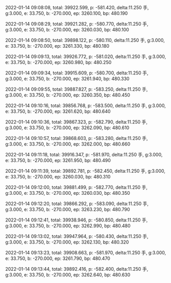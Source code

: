 2022-01-14 09:08:08, total: 39922.599, p: -581.420, delta:11.250 手, g:3.000, e: 33.750, b: -270.000, ep: 3260.100, bp: 480.190

2022-01-14 09:08:29, total: 39921.282, p: -580.770, delta:11.250 手, g:3.000, e: 33.750, b: -270.000, ep: 3260.030, bp: 480.100

2022-01-14 09:08:50, total: 39898.122, p: -580.110, delta:11.250 手, g:3.000, e: 33.750, b: -270.000, ep: 3261.330, bp: 480.180

2022-01-14 09:09:13, total: 39926.772, p: -581.020, delta:11.250 手, g:3.000, e: 33.750, b: -270.000, ep: 3260.980, bp: 480.250

2022-01-14 09:09:34, total: 39915.609, p: -580.700, delta:11.250 手, g:3.000, e: 33.750, b: -270.000, ep: 3261.940, bp: 480.330

2022-01-14 09:09:55, total: 39887.827, p: -583.250, delta:11.250 手, g:3.000, e: 33.750, b: -270.000, ep: 3260.350, bp: 480.450

2022-01-14 09:10:16, total: 39856.768, p: -583.500, delta:11.250 手, g:3.000, e: 33.750, b: -270.000, ep: 3261.620, bp: 480.640

2022-01-14 09:10:36, total: 39867.323, p: -582.790, delta:11.250 手, g:3.000, e: 33.750, b: -270.000, ep: 3262.090, bp: 480.610

2022-01-14 09:10:57, total: 39868.603, p: -583.280, delta:11.250 手, g:3.000, e: 33.750, b: -270.000, ep: 3262.000, bp: 480.660

2022-01-14 09:11:18, total: 39916.347, p: -581.970, delta:11.250 手, g:3.000, e: 33.750, b: -270.000, ep: 3261.950, bp: 480.490

2022-01-14 09:11:39, total: 39892.781, p: -582.450, delta:11.250 手, g:3.000, e: 33.750, b: -270.000, ep: 3260.030, bp: 480.310

2022-01-14 09:12:00, total: 39881.499, p: -582.770, delta:11.250 手, g:3.000, e: 33.750, b: -270.000, ep: 3260.030, bp: 480.350

2022-01-14 09:12:20, total: 39866.292, p: -583.090, delta:11.250 手, g:3.000, e: 33.750, b: -270.000, ep: 3263.230, bp: 480.790

2022-01-14 09:12:41, total: 39938.946, p: -580.850, delta:11.250 手, g:3.000, e: 33.750, b: -270.000, ep: 3262.990, bp: 480.480

2022-01-14 09:13:02, total: 39947.964, p: -580.430, delta:11.250 手, g:3.000, e: 33.750, b: -270.000, ep: 3262.130, bp: 480.320

2022-01-14 09:13:23, total: 39908.663, p: -581.970, delta:11.250 手, g:3.000, e: 33.750, b: -270.000, ep: 3261.790, bp: 480.470

2022-01-14 09:13:44, total: 39892.416, p: -582.400, delta:11.250 手, g:3.000, e: 33.750, b: -270.000, ep: 3262.640, bp: 480.630